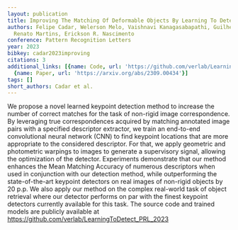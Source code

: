 ```yaml
---
layout: publication
title: Improving The Matching Of Deformable Objects By Learning To Detect Keypoints
authors: Felipe Cadar, Welerson Melo, Vaishnavi Kanagasabapathi, Guilherme Potje,
  Renato Martins, Erickson R. Nascimento
conference: Pattern Recognition Letters
year: 2023
bibkey: cadar2023improving
citations: 3
additional_links: [{name: Code, url: 'https://github.com/verlab/LearningToDetect_PRL_2023'},
  {name: Paper, url: 'https://arxiv.org/abs/2309.00434'}]
tags: []
short_authors: Cadar et al.
---
```

We propose a novel learned keypoint detection method to increase the number
of correct matches for the task of non-rigid image correspondence. By
leveraging true correspondences acquired by matching annotated image pairs with
a specified descriptor extractor, we train an end-to-end convolutional neural
network (CNN) to find keypoint locations that are more appropriate to the
considered descriptor. For that, we apply geometric and photometric warpings to
images to generate a supervisory signal, allowing the optimization of the
detector. Experiments demonstrate that our method enhances the Mean Matching
Accuracy of numerous descriptors when used in conjunction with our detection
method, while outperforming the state-of-the-art keypoint detectors on real
images of non-rigid objects by 20 p.p. We also apply our method on the complex
real-world task of object retrieval where our detector performs on par with the
finest keypoint detectors currently available for this task. The source code
and trained models are publicly available at
https://github.com/verlab/LearningToDetect_PRL_2023
